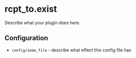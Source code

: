rcpt_to.exist
========

Describe what your plugin does here.

Configuration
-------------

* `config/some_file` - describe what effect this config file has
